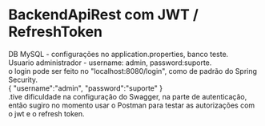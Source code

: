 # BackendApiRest com JWT / RefreshToken

 DB MySQL - configurações no application.properties, banco teste.    
 Usuario administrador - username: admin, password:suporte.     
 o login pode ser feito no "localhost:8080/login", 
 como de padrão do Spring Security.    
 {
    "username":"admin",
    "password":"suporte"
}     
 .tive dificuldade na configuração do Swagger, na parte de autenticação, então sugiro no momento usar o Postman para testar as autorizações com o jwt e o refresh token.
 
